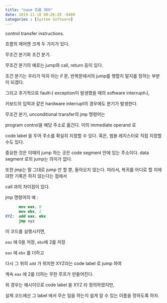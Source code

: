 ```yaml
---
title: "nasm 흐름 제어"
date: 2019-11-18 08:26:28 -0400
categories : [System Software]
---
```


control transfer instructions.


흐름의 제어엔 크게 두 가지가 있다.

무조건 분기와 조건 분기.

무조건 분기의 예로는 jump와 call, return 등이 있다.

조건 분기는 우리가 익히 아는 if 문, 반복문에서의 jump를 행할지 말지를 정하는 부분이 되겠다.

그리고 추가적으로 fault나 exception이 발생했을 때의 software interrupt나,

키보드의 입력과 같은 hardware interrupt의 경우에도 분기가 발생한다.


무조건 분기, unconditional transfer의 jmp 명령어는

program control을 해당 주소로 옮긴다. 이의 immediate operand 로

code label 을 두어 주소를 확실히 지정할 수 있다. 혹은, 범용 레지스터로 직접 지정할 수도 있다.

중요한 것은 이때의 jump 하는 곳은 code segment 안에 있는 주소이다. data segment 로의 jump는 의미가 없다.

또한 jmp는 말 그대로 jump 만 할 뿐, 돌아오지 않는다. 따라서, 복귀를 어디로 할 지에 대한 기록은 하지 않는다는 점에서

call 과의 차이점이 있다.



jmp 명령어의 예 :
```nasm
      mov eax, 0
      mov ebx, 2
XYZ:  add eax, ebx
      jmp xyz
```
  
이 코드를 실행시키면,

`eax` 에 0을 저장, `ebx`에 2를 저장

`eax` 에 `ebx` 를 더하고

다시 그 위의 `add` 가 위치한 XYZ라는 code label 로 jump 하여

계속 `eax` 에 2를 더하는 무한 루프가 만들어진다.

위 경우는 예시이므로 code label 을 XYZ 라 정의하였지만,

실제 코드에선 그 label 에서 무슨 일을 하는지 쉽게 알 수 있는 이름을 정하도록 하자.




